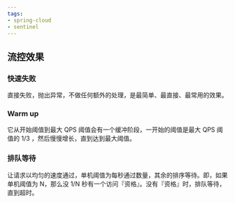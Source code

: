 ```yaml
---
tags: 
- spring-cloud 
- sentinel 
---
```


## 流控效果

### **快速失败**

直接失败，抛出异常，不做任何额外的处理，是最简单、最直接、最常用的效果。

### Warm up

它从开始阈值到最大 QPS 阈值会有一个缓冲阶段，一开始的阈值是最大 QPS 阈值的 1/3 ，然后慢慢增长，直到达到最大阈值。

### 排队等待

让请求以均匀的速度通过，单机阈值为每秒通过数量，其余的排序等待。即，如果单机阈值为 N，那么没 1/N 秒有一个访问『资格』。没有『资格』时，排队等待，直到超时。


